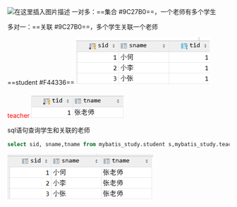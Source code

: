 ​​​​​​![在这里插入图片描述](https://img-blog.csdnimg.cn/feacf2dbb4304c77bc72c9b506797b9e.png)
一对多：==集合 #9C27B0==，一个老师有多个学生

多对一：==关联 #9C27B0==，多个学生关联一个老师

==student #F44336==
![enter description here](./images/1637652532910.png)

<font color="red">teacher</font>
![enter description here](./images/1637652640826.png)

sql语句查询学生和关联的老师

``` sql
select sid, sname,tname from mybatis_study.student s,mybatis_study.teacher t where s.tid=t.tid
```
![enter description here](./images/1637652790970.png)
